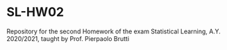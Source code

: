 # SL-HW02
Repository for the second Homework of the exam Statistical Learning, A.Y. 2020/2021, taught by Prof. Pierpaolo Brutti
